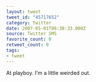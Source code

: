 ```yaml
---
layout: tweet
tweet_id: "45717652"
category: twitter
date: 2007-05-01T06:38:33.000Z
source: Twitter SMS
favorite_count: 0
retweet_count: 0
tags:
- tweet
---
```


At playboy. I'm a little weirded out.
